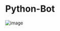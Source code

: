 # Python-Bot
![image](https://user-images.githubusercontent.com/84343435/118541414-4281fc80-b76f-11eb-9ea9-6f2e8c29ea85.png)
